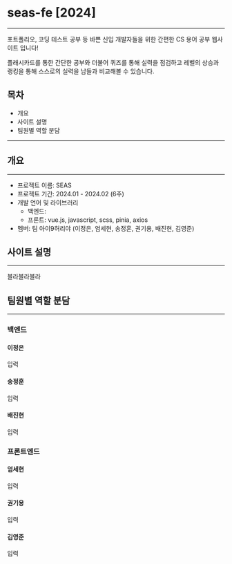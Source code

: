 # seas-fe [2024]

---

포트폴리오, 코딩 테스트 공부 등 바쁜 신입 개발자들을 위한 간편한 CS 용어 공부 웹사이트 입니다!

플래시카드를 통한 간단한 공부와 더불어 퀴즈를 통해 실력을 점검하고 레벨의 상승과 랭킹을 통해 스스로의 실력을 남들과 비교해볼 수 있습니다.

## 목차

-   개요
-   사이트 설명
-   팀원별 역할 분담

---

## 개요

---

-   프로젝트 이름: SEAS
-   프로젝트 기간: 2024.01 - 2024.02 (6주)
-   개발 언어 및 라이브러리
    -   백엔드:
    -   프론트: vue.js, javascript, scss, pinia, axios
-   멤버: 팀 아이9허리야 (이정은, 엄세현, 송정훈, 권기용, 배진현, 김영준)

## 사이트 설명

---

블라블라블라

## 팀원별 역할 분담

---

### 백엔드

#### 이정은

입력

#### 송정훈

입력

#### 배진현

입력

### 프론트엔드

#### 엄세현

입력

#### 권기용

입력

#### 김영준

입력
